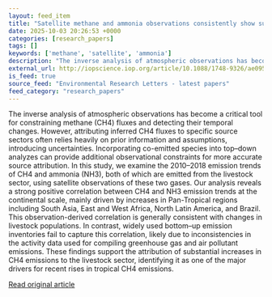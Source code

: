 ```yaml
---
layout: feed_item
title: "Satellite methane and ammonia observations consistently show substantial increases in pan-tropical livestock emissions"
date: 2025-10-03 20:26:53 +0000
categories: [research_papers]
tags: []
keywords: ['methane', 'satellite', 'ammonia']
description: "The inverse analysis of atmospheric observations has become a critical tool for constraining methane (CH4) fluxes and detecting their temporal changes"
external_url: http://iopscience.iop.org/article/10.1088/1748-9326/ae0955
is_feed: true
source_feed: "Environmental Research Letters - latest papers"
feed_category: "research_papers"
---
```


The inverse analysis of atmospheric observations has become a critical tool for constraining methane (CH4) fluxes and detecting their temporal changes. However, attributing inferred CH4 fluxes to specific source sectors often relies heavily on prior information and assumptions, introducing uncertainties. Incorporating co-emitted species into top–down analyzes can provide additional observational constraints for more accurate source attribution. In this study, we examine the 2010–2018 emission trends of CH4 and ammonia (NH3), both of which are emitted from the livestock sector, using satellite observations of these two gases. Our analysis reveals a strong positive correlation between CH4 and NH3 emission trends at the continental scale, mainly driven by increases in Pan-Tropical regions including South Asia, East and West Africa, North Latin America, and Brazil. This observation-derived correlation is generally consistent with changes in livestock populations. In contrast, widely used bottom–up emission inventories fail to capture this correlation, likely due to inconsistencies in the activity data used for compiling greenhouse gas and air pollutant emissions. These findings support the attribution of substantial increases in CH4 emissions to the livestock sector, identifying it as one of the major drivers for recent rises in tropical CH4 emissions.

[Read original article](http://iopscience.iop.org/article/10.1088/1748-9326/ae0955)
